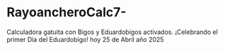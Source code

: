 # RayoancheroCalc7-
Calculadora gatuita con Bigos y Eduardobigos activados. ¡Celebrando el primer Dia del Eduardobigo! hoy 25 de Abril año 2025
